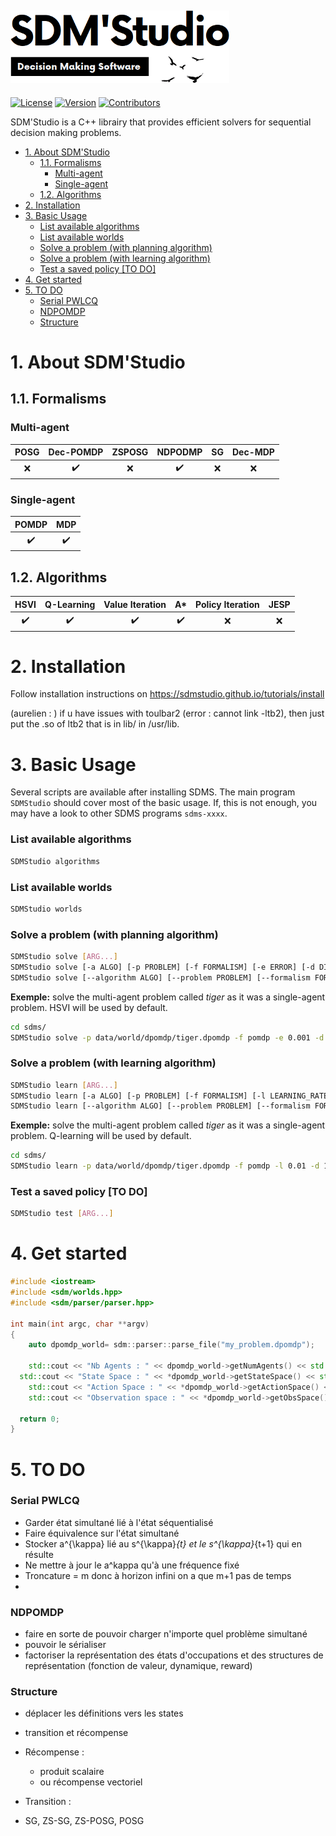 [![SDMS Logo](https://raw.githubusercontent.com/SDMStudio/sdms/main/docs/sdms-logo-black2.png)](https://sdmstudio.github.io)
------------------------------------------------------


[![License](https://img.shields.io/github/license/sdmstudio/sdms)](https://github.com/SDMStudio/sdms/blob/main/LICENSE)
[![Version](https://img.shields.io/github/v/tag/sdmstudio/sdms)](https://github.com/SDMStudio/sdms/tags)
[![Contributors](https://img.shields.io/github/contributors-anon/sdmstudio/sdms)](https://github.com/SDMStudio/sdms/graphs/contributors)


SDM'Studio is a C++ librairy that provides efficient solvers for sequential decision making problems.

- [1. About SDM'Studio](#1-about-sdmstudio)
  - [1.1. Formalisms](#11-formalisms)
    - [Multi-agent](#multi-agent)
    - [Single-agent](#single-agent)
  - [1.2. Algorithms](#12-algorithms)
- [2. Installation](#2-installation)
- [3. Basic Usage](#3-basic-usage)
    - [List available algorithms](#list-available-algorithms)
    - [List available worlds](#list-available-worlds)
    - [Solve a problem (with planning algorithm)](#solve-a-problem-with-planning-algorithm)
    - [Solve a problem (with learning algorithm)](#solve-a-problem-with-learning-algorithm)
    - [Test a saved policy [TO DO]](#test-a-saved-policy-to-do)
- [4. Get started](#4-get-started)
- [5. TO DO](#5-to-do)
    - [Serial PWLCQ](#serial-pwlcq)
    - [NDPOMDP](#ndpomdp)
    - [Structure](#structure)


# 1. About SDM'Studio

## 1.1. Formalisms

### Multi-agent
| POSG  |     Dec-POMDP      | ZSPOSG |      NDPODMP       |  SG   | Dec-MDP |
| :---: | :----------------: | :----: | :----------------: | :---: | :-----: |
|  :x:  | :heavy_check_mark: |  :x:   | :heavy_check_mark: |  :x:  |   :x:   |


### Single-agent
|       POMDP        |        MDP         |
| :----------------: | :----------------: |
| :heavy_check_mark: | :heavy_check_mark: |

## 1.2. Algorithms

|        HSVI        |     Q-Learning     |  Value Iteration   |         A*         | Policy Iteration | JESP  |
| :----------------: | :----------------: | :----------------: | :----------------: | :--------------: | :---: |
| :heavy_check_mark: | :heavy_check_mark: | :heavy_check_mark: | :heavy_check_mark: |       :x:        |  :x:  |


# 2. Installation

Follow installation instructions on https://sdmstudio.github.io/tutorials/install 

(aurelien : ) if u have issues with toulbar2 (error : cannot link -ltb2), then just put the .so of ltb2 that is in lib/ in /usr/lib.

# 3. Basic Usage

Several scripts are available after installing SDMS. The main program `SDMStudio` should cover most of the basic usage. If, this is not enough, you may have a look to other SDMS programs `sdms-xxxx`.

### List available algorithms
```bash
SDMStudio algorithms
```

### List available worlds
```bash
SDMStudio worlds
```

### Solve a problem (with planning algorithm)
```bash
SDMStudio solve [ARG...]
SDMStudio solve [-a ALGO] [-p PROBLEM] [-f FORMALISM] [-e ERROR] [-d DISCOUNT] [-h HORIZON] [-t TRIALS] [-n EXP_NAME]
SDMStudio solve [--algorithm ALGO] [--problem PROBLEM] [--formalism FORMALISM] [--error ERROR] [--discount DISCOUNT] [--horizon HORIZON] [--trials TRIALS] [--name EXP_NAME]
```
**Exemple:** solve the multi-agent problem called *tiger* as it was a single-agent problem. HSVI will be used by default. 
```bash
cd sdms/
SDMStudio solve -p data/world/dpomdp/tiger.dpomdp -f pomdp -e 0.001 -d 1.0 -h 4
```

### Solve a problem (with learning algorithm)
```bash
SDMStudio learn [ARG...]
SDMStudio learn [-a ALGO] [-p PROBLEM] [-f FORMALISM] [-l LEARNING_RATE] [-d DISCOUNT] [-h HORIZON] [-t NUM_TIMESTEPS] [-n EXP_NAME]
SDMStudio learn [--algorithm ALGO] [--problem PROBLEM] [--formalism FORMALISM] [--lr LEARNING_RATE] [--discount DISCOUNT] [--horizon HORIZON] [--nb_timesteps NUM_TIMESTEPS] [--name EXP_NAME]
```

**Exemple:** solve the multi-agent problem called *tiger* as it was a single-agent problem. Q-learning will be used by default. 
```bash
cd sdms/
SDMStudio learn -p data/world/dpomdp/tiger.dpomdp -f pomdp -l 0.01 -d 1.0 -h 4 -t 30000 
```

### Test a saved policy [TO DO]
```bash
SDMStudio test [ARG...]
```

# 4. Get started

```cpp
#include <iostream>
#include <sdm/worlds.hpp>
#include <sdm/parser/parser.hpp>

int main(int argc, char **argv)
{
	auto dpomdp_world= sdm::parser::parse_file("my_problem.dpomdp");
  
	std::cout << "Nb Agents : " << dpomdp_world->getNumAgents() << std::endl;
  std::cout << "State Space : " << *dpomdp_world->getStateSpace() << std::endl;
	std::cout << "Action Space : " << *dpomdp_world->getActionSpace() << std::endl;
	std::cout << "Observation space : " << *dpomdp_world->getObsSpace() << std::endl;

  return 0;
}
```

# 5. TO DO

### Serial PWLCQ
- Garder état simultané lié à l'état séquentialisé
- Faire équivalence sur l'état simultané
- Stocker a^{\kappa} lié au s^{\kappa}_{t} et le s^{\kappa}_{t+1} qui en résulte
- Ne mettre à jour le a^kappa qu'à une fréquence fixé
- Troncature = m donc à horizon infini on a que m+1 pas de temps 
- 

### NDPOMDP
- faire en sorte de pouvoir charger n'importe quel problème simultané 
- pouvoir le sérialiser
- factoriser la représentation des états d'occupations et des structures de représentation (fonction de valeur, dynamique, reward)

### Structure 
- déplacer les définitions vers les states
- transition et récompense
- Récompense : 
  - produit scalaire 
  - ou récompense vectoriel
- Transition :

- SG, ZS-SG, ZS-POSG, POSG
